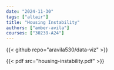 ```yaml
---
date: "2024-11-30"
tags: ["altair"]
title: "Housing Instability"
authors: ["amber-avila"]
courses: ["30239-A24"]
---
```


{{< github repo="aravila530/data-viz" >}}

{{< pdf src="housing-instability.pdf" >}}
